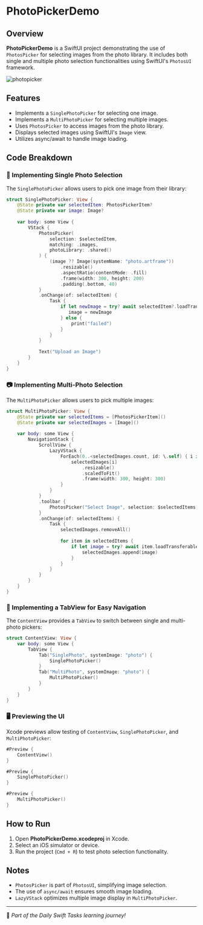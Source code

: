 # PhotoPickerDemo

## Overview
**PhotoPickerDemo** is a SwiftUI project demonstrating the use of `PhotosPicker` for selecting images from the photo library. It includes both single and multiple photo selection functionalities using SwiftUI's `PhotosUI` framework.

![photopicker](https://github.com/user-attachments/assets/14cb6eb2-ae81-4e18-a1d3-628637ac0880)

## Features
- Implements a `SinglePhotoPicker` for selecting one image.
- Implements a `MultiPhotoPicker` for selecting multiple images.
- Uses `PhotosPicker` to access images from the photo library.
- Displays selected images using SwiftUI's `Image` view.
- Utilizes async/await to handle image loading.

## Code Breakdown

### 📸 Implementing Single Photo Selection
The `SinglePhotoPicker` allows users to pick one image from their library:

```swift
struct SinglePhotoPicker: View {
    @State private var selectedItem: PhotosPickerItem?
    @State private var image: Image?
    
    var body: some View {
        VStack {
            PhotosPicker(
                selection: $selectedItem,
                matching: .images,
                photoLibrary: .shared()
            ) {
                (image ?? Image(systemName: "photo.artframe"))
                    .resizable()
                    .aspectRatio(contentMode: .fill)
                    .frame(width: 300, height: 200)
                    .padding(.bottom, 40)
            }
            .onChange(of: selectedItem) {
                Task {
                    if let newImage = try? await selectedItem?.loadTransferable(type: Image.self) {
                       image = newImage
                    } else {
                        print("failed")
                    }
                }
            }
            
            Text("Upload an Image")
        }
    }
}
```

### 📷 Implementing Multi-Photo Selection
The `MultiPhotoPicker` allows users to pick multiple images:

```swift
struct MultiPhotoPicker: View {
    @State private var selectedItems = [PhotosPickerItem]()
    @State private var selectedImages = [Image]()
    
    var body: some View {
        NavigationStack {
            ScrollView {
                LazyVStack {
                    ForEach(0..<selectedImages.count, id: \.self) { i in
                        selectedImages[i]
                            .resizable()
                            .scaledToFit()
                            .frame(width: 300, height: 300)
                    }
                }
            }
            .toolbar {
                PhotosPicker("Select Image", selection: $selectedItems, matching: .images)
            }
            .onChange(of: selectedItems) {
                Task {
                    selectedImages.removeAll()
                    
                    for item in selectedItems {
                        if let image = try? await item.loadTransferable(type: Image.self) {
                            selectedImages.append(image)
                        }
                    }
                }
            }
        }
    }
}
```

### 🔄 Implementing a TabView for Easy Navigation
The `ContentView` provides a `TabView` to switch between single and multi-photo pickers:

```swift
struct ContentView: View {
    var body: some View {
        TabView {
            Tab("SinglePhoto", systemImage: "photo") {
                SinglePhotoPicker()
            }
            Tab("MultiPhoto", systemImage: "photo") {
                MultiPhotoPicker()
            }
        }
    }
}
```

### 🖥️ Previewing the UI
Xcode previews allow testing of `ContentView`, `SinglePhotoPicker`, and `MultiPhotoPicker`:

```swift
#Preview {
    ContentView()
}

#Preview {
    SinglePhotoPicker()
}

#Preview {
    MultiPhotoPicker()
}
```

## How to Run
1. Open **PhotoPickerDemo.xcodeproj** in Xcode.
2. Select an iOS simulator or device.
3. Run the project (`Cmd + R`) to test photo selection functionality.

## Notes
- `PhotosPicker` is part of `PhotosUI`, simplifying image selection.
- The use of `async/await` ensures smooth image loading.
- `LazyVStack` optimizes multiple image display in `MultiPhotoPicker`.

---
🚀 *Part of the Daily Swift Tasks learning journey!*
